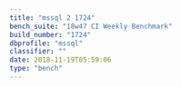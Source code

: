 ```yaml
---
title: "mssql 2 1724"
bench_suite: "18w47 CI Weekly Benchmark"
build_number: "1724"
dbprofile: "mssql"
classifier: ""
date: 2018-11-19T05:59:06
type: "bench"
---
```

